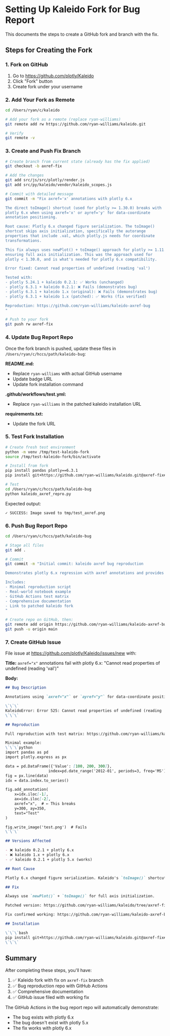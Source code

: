 # Setting Up Kaleido Fork for Bug Report

This documents the steps to create a GitHub fork and branch with the fix.

## Steps for Creating the Fork

### 1. Fork on GitHub

1. Go to https://github.com/plotly/Kaleido
2. Click "Fork" button
3. Create fork under your username

### 2. Add Your Fork as Remote

```bash
cd /Users/ryan/c/kaleido

# Add your fork as a remote (replace ryan-williams)
git remote add rw https://github.com/ryan-williams/kaleido.git

# Verify
git remote -v
```

### 3. Create and Push Fix Branch

```bash
# Create branch from current state (already has the fix applied)
git checkout -b axref-fix

# Add the changes
git add src/js/src/plotly/render.js
git add src/py/kaleido/vendor/kaleido_scopes.js

# Commit with detailed message
git commit -m "Fix axref='x' annotations with plotly 6.x

The direct toImage() shortcut (used for plotly >= 1.30.0) breaks with
plotly 6.x when using axref='x' or ayref='y' for data-coordinate
annotation positioning.

Root cause: Plotly 6.x changed figure serialization. The toImage()
shortcut skips axis initialization, specifically the autorange
properties that include .val, which plotly.js needs for coordinate
transformations.

This fix always uses newPlot() + toImage() approach for plotly >= 1.11.0,
ensuring full axis initialization. This was the approach used for
plotly < 1.30.0, and is what's needed for plotly 6.x compatibility.

Error fixed: Cannot read properties of undefined (reading 'val')

Tested with:
- plotly 5.24.1 + kaleido 0.2.1: ✅ Works (unchanged)
- plotly 6.3.1 + kaleido 0.2.1: ❌ Fails (demonstrates bug)
- plotly 6.3.1 + kaleido 1.x (original): ❌ Fails (demonstrates bug)
- plotly 6.3.1 + kaleido 1.x (patched): ✅ Works (fix verified)

Reproduction: https://github.com/ryan-williams/kaleido-axref-bug
"

# Push to your fork
git push rw axref-fix
```

### 4. Update Bug Report Repo

Once the fork branch is pushed, update these files in `/Users/ryan/c/hccs/path/kaleido-bug`:

**README.md:**
- Replace `ryan-williams` with actual GitHub username
- Update badge URL
- Update fork installation command

**.github/workflows/test.yml:**
- Replace `ryan-williams` in the patched kaleido installation URL

**requirements.txt:**
- Update the fork URL

### 5. Test Fork Installation

```bash
# Create fresh test environment
python -m venv /tmp/test-kaleido-fork
source /tmp/test-kaleido-fork/bin/activate

# Install from fork
pip install pandas plotly==6.3.1
pip install git+https://github.com/ryan-williams/kaleido.git@axref-fix#subdirectory=src/py

# Test
cd /Users/ryan/c/hccs/path/kaleido-bug
python kaleido_axref_repro.py
```

Expected output:
```
✓ SUCCESS: Image saved to tmp/test_axref.png
```

### 6. Push Bug Report Repo

```bash
cd /Users/ryan/c/hccs/path/kaleido-bug

# Stage all files
git add .

# Commit
git commit -m "Initial commit: kaleido axref bug reproduction

Demonstrates plotly 6.x regression with axref annotations and provides fix.

Includes:
- Minimal reproduction script
- Real-world notebook example
- GitHub Actions test matrix
- Comprehensive documentation
- Link to patched kaleido fork
"

# Create repo on GitHub, then:
git remote add origin https://github.com/ryan-williams/kaleido-axref-bug.git
git push -u origin main
```

### 7. Create GitHub Issue

File issue at https://github.com/plotly/Kaleido/issues/new with:

**Title:** `axref="x"` annotations fail with plotly 6.x: "Cannot read properties of undefined (reading 'val')"

**Body:**
```markdown
## Bug Description

Annotations using `axref="x"` or `ayref="y"` for data-coordinate positioning fail with plotly 6.x:

\`\`\`
KaleidoError: Error 525: Cannot read properties of undefined (reading 'val')
\`\`\`

## Reproduction

Full reproduction with test matrix: https://github.com/ryan-williams/kaleido-axref-bug

Minimal example:
\`\`\`python
import pandas as pd
import plotly.express as px

data = pd.DataFrame({'Value': [100, 200, 300]},
                   index=pd.date_range('2012-01', periods=3, freq='MS'))
fig = px.line(data)
idx = data.index.to_series()

fig.add_annotation(
    x=idx.iloc[-1],
    ax=idx.iloc[-2],
    axref="x",  # ← This breaks
    y=300, ay=350,
    text="Test"
)

fig.write_image('test.png')  # Fails
\`\`\`

## Versions Affected

- ❌ kaleido 0.2.1 + plotly 6.x
- ❌ kaleido 1.x + plotly 6.x
- ✅ kaleido 0.2.1 + plotly 5.x (works)

## Root Cause

Plotly 6.x changed figure serialization. Kaleido's `toImage()` shortcut (used for plotly >= 1.30.0) skips axis initialization, specifically autorange properties including `.val`.

## Fix

Always use `newPlot()` + `toImage()` for full axis initialization.

Patched version: https://github.com/ryan-williams/kaleido/tree/axref-fix

Fix confirmed working: https://github.com/ryan-williams/kaleido-axref-bug/actions

## Installation

\`\`\`bash
pip install git+https://github.com/ryan-williams/kaleido.git@axref-fix#subdirectory=src/py
\`\`\`
```

## Summary

After completing these steps, you'll have:

1. ✅ Kaleido fork with fix on `axref-fix` branch
2. ✅ Bug reproduction repo with GitHub Actions
3. ✅ Comprehensive documentation
4. ✅ GitHub issue filed with working fix

The GitHub Actions in the bug report repo will automatically demonstrate:
- The bug exists with plotly 6.x
- The bug doesn't exist with plotly 5.x
- The fix works with plotly 6.x
